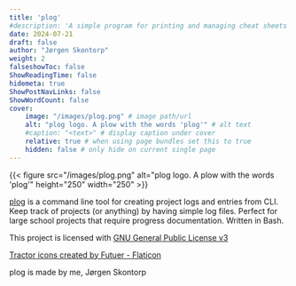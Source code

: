 ```yaml
---
title: 'plog'
#description: 'A simple program for printing and managing cheat sheets to print in terminal' 
date: 2024-07-21
draft: false
author: "Jørgen Skontorp"
weight: 2
falseshowToc: false
ShowReadingTime: false
hidemeta: true
ShowPostNavLinks: false
ShowWordCount: false
cover:
    image: "/images/plog.png" # image path/url
    alt: "plog logo. A plow with the words 'plog'" # alt text
    #caption: "<text>" # display caption under cover
    relative: true # when using page bundles set this to true
    hidden: false # only hide on current single page
---
```


{{< figure src="/images/plog.png" alt="plog logo. A plow with the words 'plog'" height="250" width="250" >}}

[plog](https://github.com/jrgn9/plog) is a command line tool for creating project logs and entries from CLI. Keep track of projects (or anything) by having simple log files. Perfect for large school projects that require progress documentation. Written in Bash.

This project is licensed with [GNU General Public License v3](https://www.gnu.org/licenses/gpl-3.0.en.html)

[Tractor icons created by Futuer - Flaticon](https://www.flaticon.com/free-icons/tractor)

plog is made by me, Jørgen Skontorp
